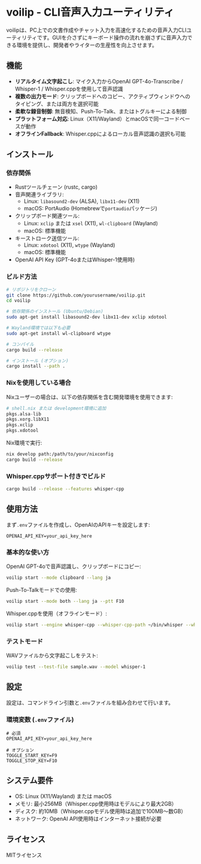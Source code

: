 # voilip - CLI音声入力ユーティリティ

voilipは、PC上での文書作成やチャット入力を高速化するための音声入力CLIユーティリティです。GUIを介さずにキーボード操作の流れを崩さずに音声入力できる環境を提供し、開発者やライターの生産性を向上させます。

## 機能

- **リアルタイム文字起こし**: マイク入力からOpenAI GPT-4o-Transcribe / Whisper-1 / Whisper.cppを使用して音声認識
- **複数の出力モード**: クリップボードへのコピー、アクティブウィンドウへのタイピング、または両方を選択可能
- **柔軟な録音制御**: 無音検知、Push-To-Talk、またはトグルキーによる制御
- **プラットフォーム対応**: Linux（X11/Wayland）とmacOSで同一コードベースが動作
- **オフラインFallback**: Whisper.cppによるローカル音声認識の選択も可能

## インストール

### 依存関係

- Rustツールチェーン (rustc, cargo)
- 音声関連ライブラリ:
  - Linux: `libasound2-dev` (ALSA), `libx11-dev` (X11)
  - macOS: PortAudio (Homebrewで`portaudio`パッケージ)
- クリップボード関連ツール: 
  - Linux: `xclip` または `xsel` (X11), `wl-clipboard` (Wayland)
  - macOS: 標準機能
- キーストローク送信ツール:
  - Linux: `xdotool` (X11), `wtype` (Wayland)
  - macOS: 標準機能
- OpenAI API Key (GPT-4oまたはWhisper-1使用時)

### ビルド方法

```bash
# リポジトリをクローン
git clone https://github.com/yourusername/voilip.git
cd voilip

# 依存関係のインストール (Ubuntu/Debian)
sudo apt-get install libasound2-dev libx11-dev xclip xdotool

# Wayland環境では以下も必要
sudo apt-get install wl-clipboard wtype

# コンパイル
cargo build --release

# インストール (オプション)
cargo install --path .
```

### Nixを使用している場合

Nixユーザーの場合は、以下の依存関係を含む開発環境を使用できます:

```nix
# shell.nix または development環境に追加
pkgs.alsa-lib
pkgs.xorg.libX11
pkgs.xclip
pkgs.xdotool
```

Nix環境で実行:

```bash
nix develop path:/path/to/your/nixconfig
cargo build --release
```

### Whisper.cppサポート付きでビルド

```bash
cargo build --release --features whisper-cpp
```

## 使用方法

まず`.env`ファイルを作成し、OpenAIのAPIキーを設定します:

```
OPENAI_API_KEY=your_api_key_here
```

### 基本的な使い方

OpenAI GPT-4oで音声認識し、クリップボードにコピー:

```bash
voilip start --mode clipboard --lang ja
```

Push-To-Talkモードでの使用:

```bash
voilip start --mode both --lang ja --ptt F10
```

Whisper.cppを使用（オフラインモード）:

```bash
voilip start --engine whisper-cpp --whisper-cpp-path ~/bin/whisper --whisper-cpp-model ~/models/ggml-small.bin
```

### テストモード

WAVファイルから文字起こしをテスト:

```bash
voilip test --test-file sample.wav --model whisper-1
```

## 設定

設定は、コマンドライン引数と`.env`ファイルを組み合わせて行います。

### 環境変数 (`.env`ファイル)

```
# 必須
OPENAI_API_KEY=your_api_key_here

# オプション
TOGGLE_START_KEY=F9
TOGGLE_STOP_KEY=F10
```

## システム要件

- OS: Linux (X11/Wayland) または macOS
- メモリ: 最小256MB（Whisper.cpp使用時はモデルにより最大2GB）
- ディスク: 約10MB（Whisper.cppモデル使用時は追加で100MB〜数GB）
- ネットワーク: OpenAI API使用時はインターネット接続が必要

## ライセンス

MITライセンス 